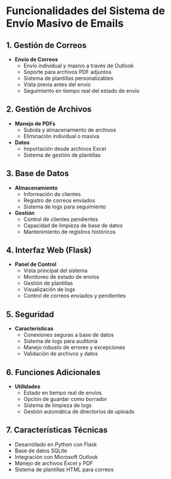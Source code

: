 # Funcionalidades del Sistema de Envío Masivo de Emails

## 1. Gestión de Correos
- **Envío de Correos**
  - Envío individual y masivo a través de Outlook
  - Soporte para archivos PDF adjuntos
  - Sistema de plantillas personalizables
  - Vista previa antes del envío
  - Seguimiento en tiempo real del estado de envío

## 2. Gestión de Archivos
- **Manejo de PDFs**
  - Subida y almacenamiento de archivos
  - Eliminación individual o masiva
- **Datos**
  - Importación desde archivos Excel
  - Sistema de gestión de plantillas

## 3. Base de Datos
- **Almacenamiento**
  - Información de clientes
  - Registro de correos enviados
  - Sistema de logs para seguimiento
- **Gestión**
  - Control de clientes pendientes
  - Capacidad de limpieza de base de datos
  - Mantenimiento de registros históricos

## 4. Interfaz Web (Flask)
- **Panel de Control**
  - Vista principal del sistema
  - Monitoreo de estado de envíos
  - Gestión de plantillas
  - Visualización de logs
  - Control de correos enviados y pendientes

## 5. Seguridad
- **Características**
  - Conexiones seguras a base de datos
  - Sistema de logs para auditoría
  - Manejo robusto de errores y excepciones
  - Validación de archivos y datos

## 6. Funciones Adicionales
- **Utilidades**
  - Estado en tiempo real de envíos
  - Opción de guardar como borrador
  - Sistema de limpieza de logs
  - Gestión automática de directorios de uploads

## 7. Características Técnicas
- Desarrollado en Python con Flask
- Base de datos SQLite
- Integración con Microsoft Outlook
- Manejo de archivos Excel y PDF
- Sistema de plantillas HTML para correos
